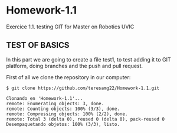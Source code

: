 # Homework-1.1
Exercice 1.1. testing GIT for Master on Robotics UVIC

## **TEST OF BASICS**

In this part we are going to create a file test1, to test adding it to GIT platform, doing branches and the push and pull request.

First of all we clone the repository in our computer:

```````
$ git clone https://github.com/teresamg22/Homework-1.1.git

Clonando en 'Homework-1.1'...
remote: Enumerating objects: 3, done.
remote: Counting objects: 100% (3/3), done.
remote: Compressing objects: 100% (2/2), done.
remote: Total 3 (delta 0), reused 0 (delta 0), pack-reused 0
Desempaquetando objetos: 100% (3/3), listo.
```````

